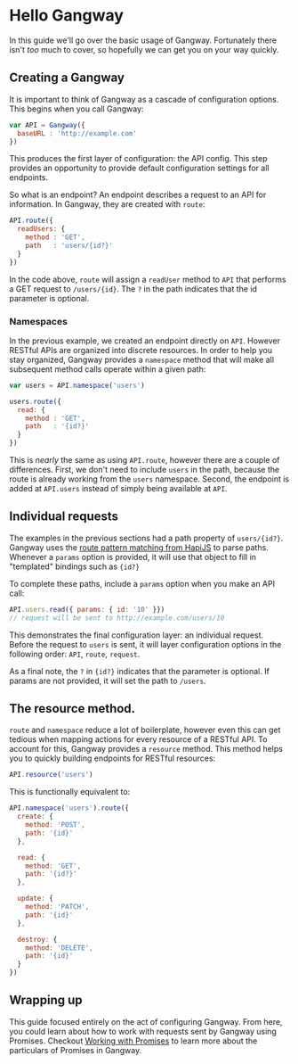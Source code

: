 # Hello Gangway

In this guide we'll go over the basic usage of Gangway. Fortunately
there isn't _too_ much to cover, so hopefully we can get you on your
way quickly.

## Creating a Gangway

It is important to think of Gangway as a cascade of configuration
options. This begins when you call Gangway:

```javascript
var API = Gangway({
  baseURL : 'http://example.com'
})
```

This produces the first layer of configuration: the API config. This
step provides an opportunity to provide default configuration settings
for all endpoints.

So what is an endpoint? An endpoint describes a request to an API for
information. In Gangway, they are created with `route`:

```javascript
API.route({
  readUsers: {
    method : 'GET',
    path   : 'users/{id?}'
  }
})
```

In the code above, `route` will assign a `readUser` method to `API`
that performs a GET request to `/users/{id}`. The `?` in the path
indicates that the id parameter is optional.

### Namespaces

In the previous example, we created an endpoint directly on
`API`. However RESTful APIs are organized into discrete resources. In
order to help you stay organized, Gangway provides a `namespace`
method that will make all subsequent method calls operate within a
given path:

```javascript
var users = API.namespace('users')

users.route({
  read: {
    method : 'GET',
    path   : '{id?}'
  }
})
```

This is _nearly_ the same as using `API.route`, however there are a
couple of differences. First, we don't need to include `users` in the
path, because the route is already working from the `users`
namespace. Second, the endpoint is added at `API.users` instead of
simply being available at `API`.

## Individual requests

The examples in the previous sections had a path property of
`users/{id?}`. Gangway uses the
[route pattern matching from HapiJS](http://hapijs.com/tutorials/routing)
to parse paths. Whenever a `params` option is provided, it will use
that object to fill in "templated" bindings such as `{id?}`

To complete these paths, include a `params` option when you make an API call:

```javascript
API.users.read({ params: { id: '10' }})
// request will be sent to http://example.com/users/10
```

This demonstrates the final configuration layer: an individual
request. Before the request to `users` is sent, it will
layer configuration options in the following order: `API`, `route`,
`request`.

As a final note, the `?` in `{id?}` indicates that the parameter is
optional. If params are not provided, it will set the path to
`/users`.

## The resource method.

`route` and `namespace` reduce a lot of boilerplate, however even this
can get tedious when mapping actions for every resource of a RESTful
API. To account for this, Gangway provides a `resource` method. This
method helps you to quickly building endpoints for RESTful resources:

```javascript
API.resource('users')
```

This is functionally equivalent to:

```javascript
API.namespace('users').route({
  create: {
    method: 'POST',
    path: '{id}'
  },

  read: {
    method: 'GET',
    path: '{id?}'
  },

  update: {
    method: 'PATCH',
    path: '{id}'
  },

  destroy: {
    method: 'DELETE',
    path: '{id}'
  }
})
```

## Wrapping up

This guide focused entirely on the act of configuring Gangway. From
here, you could learn about how to work with requests sent by Gangway
using Promises. Checkout [Working with Promises](./promises.md) to
learn more about the particulars of Promises in Gangway.
